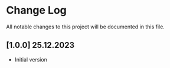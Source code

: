 # Change Log
All notable changes to this project will be documented in this file.

## [1.0.0] 25.12.2023
- Initial version